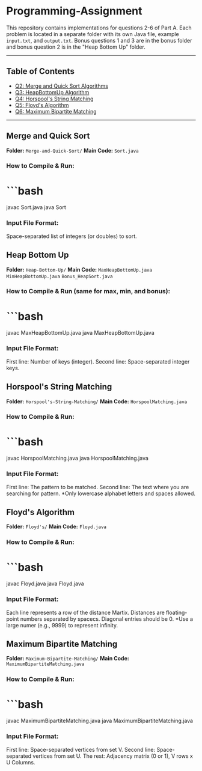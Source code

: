 # Programming-Assignment

This repository contains implementations for questions 2-6 of Part A. 
Each problem is located in a separate folder with its own Java file, example `input.txt`, and `output.txt`.
Bonus questions 1 and 3 are in the bonus folder and bonus question 2 is in the "Heap Bottom Up" folder.

---

## Table of Contents

- [Q2: Merge and Quick Sort Algorithms](#Merge-and-Quick-Sort)
- [Q3: HeapBottomUp Algorithm](#Heap-Bottom-Up)
- [Q4: Horspool's String Matching](#Horspool's-String-Matching)
- [Q5: Floyd's Algorithm](#Floyd's)
- [Q6: Maximum Bipartite Matching](#Maximum-Bipartite-Matching)

---

## Merge and Quick Sort
**Folder:** `Merge-and-Quick-Sort/`
**Main Code:** `Sort.java`

### How to Compile & Run:
# ```bash
javac Sort.java
java Sort

### Input File Format:
 Space-separated list of integers (or doubles) to sort.

## Heap Bottom Up
**Folder:** `Heap-Bottom-Up/`
**Main Code:** `MaxHeapBottomUp.java` `MinHeapBottomUp.java` `Bonus_HeapSort.java`

### How to Compile & Run (same for max, min, and bonus):
# ```bash
javac MaxHeapBottomUp.java
java MaxHeapBottomUp.java

### Input File Format:
First line: Number of keys (integer). 
Second line: Space-separated integer keys. 

## Horspool's String Matching
**Folder:** `Horspool's-String-Matching/`
**Main Code:** `HorspoolMatching.java`

### How to Compile & Run:
# ```bash
javac HorspoolMatching.java
java HorspoolMatching.java

### Input File Format:
First line: The pattern to be matched. 
Second line: The text where you are searching for pattern.
*Only lowercase alphabet letters and spaces allowed.

## Floyd's Algorithm
**Folder:** `Floyd's/`
**Main Code:** `Floyd.java`

### How to Compile & Run:
# ```bash
javac Floyd.java
java Floyd.java

### Input File Format:
Each line represents a row of the distance Martix. Distances are floating-point numbers separated by spacecs. Diagonal entries should be 0.
*Use a large numer (e.g., 9999) to represent infinity.

## Maximum Bipartite Matching
**Folder:** `Maximum-Bipartite-Matching/`
**Main Code:** `MaximumBipartiteMatching.java`

### How to Compile & Run:
# ```bash
javac MaximumBipartiteMatching.java
java MaximumBipartiteMatching.java

### Input File Format:
First line: Space-separated vertices from set V. 
Second line: Space-separated vertices from set U.
The rest: Adjacency matrix (0 or 1), V rows x U Columns.